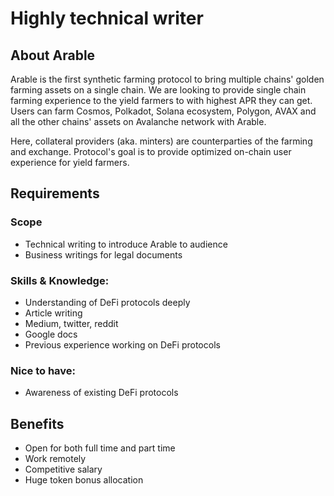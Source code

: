# Highly technical writer

## About Arable

Arable is the first synthetic farming protocol to bring multiple chains' golden farming assets on a single chain.
We are looking to provide single chain farming experience to the yield farmers to with highest APR they can get.
Users can farm Cosmos, Polkadot, Solana ecosystem, Polygon, AVAX and all the other chains' assets on Avalanche network with Arable.

Here, collateral providers (aka. minters) are counterparties of the farming and exchange.
Protocol's goal is to provide optimized on-chain user experience for yield farmers.

## Requirements

### Scope

- Technical writing to introduce Arable to audience
- Business writings for legal documents

### Skills & Knowledge:

- Understanding of DeFi protocols deeply
- Article writing
- Medium, twitter, reddit
- Google docs
- Previous experience working on DeFi protocols

### Nice to have:

- Awareness of existing DeFi protocols

## Benefits

- Open for both full time and part time
- Work remotely
- Competitive salary
- Huge token bonus allocation
